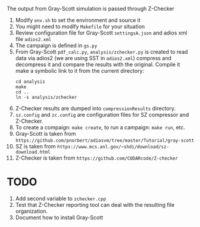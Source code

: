 The output from Gray-Scott simulation is passed through Z-Checker

1. Modify `env.sh` to set the environment and source it
2. You might need to modify `Makefile` for your situation
3. Review configuration file for Gray-Scott `settingsA.json` and adios xml file `adios2.xml`
4. The campaign is defined in `gs.py`
5. From Gray-Scott `pdf_calc.py`, `analysis/zchecker.py` is created to read data via adios2 (we are using SST in `adios2.xml`)
   compress and decompress it and compare the results with the original. Compile it make a symbolic link to it from the current
   directory:
   ```
   cd analysis
   make
   cd ..
   ln -s analysis/zchecker
   ```
6. Z-Checker results are dumped into `compressionResults`
   directory.
7. `sz.config` and `zc.config` are configuration files for SZ compressor and Z-Checker.
8. To create a compaign: `make create`, to run a campaign: `make run`, etc.
9. Gray-Scott is taken from `https://github.com/pnorbert/adiosvm/tree/master/Tutorial/gray-scott`
10. SZ is taken from `https://www.mcs.anl.gov/~shdi/download/sz-download.html`
11. Z-Checker is taken from `https://github.com/CODARcode/Z-checker`


# TODO

1. Add second variable to `zchecker.cpp`
2. Test that Z-Checker reporting tool can deal with the resulting file organization.
3. Document how to install Gray-Scott
